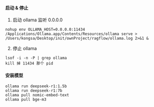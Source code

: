 #### 启动 & 停止

1. 启动 ollama 监听 0.0.0.0

```
nohup env OLLAMA_HOST=0.0.0.0:11434 /Applications/Ollama.app/Contents/Resources/ollama serve > /Users/kongsa/Desktop/init/ownProject/ragflow/ollama.log 2>&1 &
```

2. 停止 ollama

```
lsof -i -n -P | grep ollama
kill 掉 11434 那个 pid
```

#### 安装模型

```
ollama run deepseek-r1:1.5b
ollama run deepseek-r1:7b
ollama pull nomic-embed-text
ollama pull bge-m3
```
